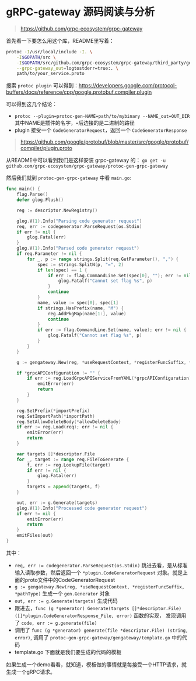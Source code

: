 # gRPC-gateway 源码阅读与分析

> https://github.com/grpc-ecosystem/grpc-gateway

首先看一下要怎么用这个库，README里写着：

```bash
protoc -I/usr/local/include -I. \
    -I$GOPATH/src \
    -I$GOPATH/src/github.com/grpc-ecosystem/grpc-gateway/third_party/googleapis \
    --grpc-gateway_out=logtostderr=true:. \
    path/to/your_service.proto
```

搜索 `protoc plugin` 可以得到：https://developers.google.com/protocol-buffers/docs/reference/cpp/google.protobuf.compiler.plugin

可以得到这几个结论：

- `protoc --plugin=protoc-gen-NAME=path/to/mybinary --NAME_out=OUT_DIR` 其中NAME是插件的名字，`=`后边接的是二进制的路径
- plugin 接受一个 `CodeGeneratorRequest`，返回一个 `CodeGeneratorResponse`

> https://github.com/google/protobuf/blob/master/src/google/protobuf/compiler/plugin.proto

从README中可以看到我们是这样安装 grpc-gateway 的： `go get -u github.com/grpc-ecosystem/grpc-gateway/protoc-gen-grpc-gateway`

然后我们就到 `protoc-gen-grpc-gateway` 中看 `main.go`:

```go
func main() {
	flag.Parse()
	defer glog.Flush()

	reg := descriptor.NewRegistry()

	glog.V(1).Info("Parsing code generator request")
	req, err := codegenerator.ParseRequest(os.Stdin)
	if err != nil {
		glog.Fatal(err)
	}
	glog.V(1).Info("Parsed code generator request")
	if req.Parameter != nil {
		for _, p := range strings.Split(req.GetParameter(), ",") {
			spec := strings.SplitN(p, "=", 2)
			if len(spec) == 1 {
				if err := flag.CommandLine.Set(spec[0], ""); err != nil {
					glog.Fatalf("Cannot set flag %s", p)
				}
				continue
			}
			name, value := spec[0], spec[1]
			if strings.HasPrefix(name, "M") {
				reg.AddPkgMap(name[1:], value)
				continue
			}
			if err := flag.CommandLine.Set(name, value); err != nil {
				glog.Fatalf("Cannot set flag %s", p)
			}
		}
	}

	g := gengateway.New(reg, *useRequestContext, *registerFuncSuffix, *pathType)

	if *grpcAPIConfiguration != "" {
		if err := reg.LoadGrpcAPIServiceFromYAML(*grpcAPIConfiguration); err != nil {
			emitError(err)
			return
		}
	}

	reg.SetPrefix(*importPrefix)
	reg.SetImportPath(*importPath)
	reg.SetAllowDeleteBody(*allowDeleteBody)
	if err := reg.Load(req); err != nil {
		emitError(err)
		return
	}

	var targets []*descriptor.File
	for _, target := range req.FileToGenerate {
		f, err := reg.LookupFile(target)
		if err != nil {
			glog.Fatal(err)
		}
		targets = append(targets, f)
	}

	out, err := g.Generate(targets)
	glog.V(1).Info("Processed code generator request")
	if err != nil {
		emitError(err)
		return
	}
	emitFiles(out)
}
```

其中：

- `req, err := codegenerator.ParseRequest(os.Stdin)` 跳进去看，是从标准输入读取参数，然后返回一个 `*plugin.CodeGeneratorRequest`
对象。就是上面的proto文件中的CodeGeneratorRequest
- `g := gengateway.New(reg, *useRequestContext, *registerFuncSuffix, *pathType)` 生成一个 `gen.Generator` 对象
- `out, err := g.Generate(targets)` 生成代码
- 跟进去，`func (g *generator) Generate(targets []*descriptor.File) ([]*plugin.CodeGeneratorResponse_File, error)` 函数的实现，
发现调用了 `code, err := g.generate(file)`
- 调用了 `func (g *generator) generate(file *descriptor.File) (string, error)`, 调用了 `protoc-gen-grpc-gateway/gengateway/template.go`
中的代码
- template.go 下面就是我们要生成的代码的模板

如果生成一个demo看看，就知道，模板做的事情就是每接受一个HTTP请求，就生成一个gRPC请求。
